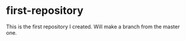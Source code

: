 # first-repository
This is the first repository I created. 
Will make a branch from the master one. 
